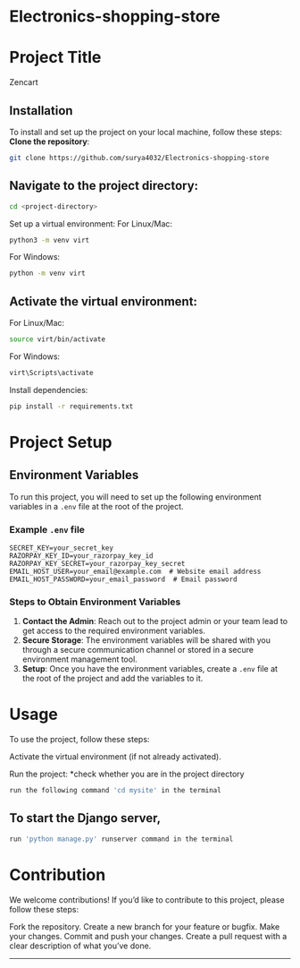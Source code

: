 ﻿# Electronics-shopping-store
  

# Project Title

Zencart

## Installation

To install and set up the project on your local machine, follow these steps:
**Clone the repository**:
   ```bash
   git clone https://github.com/surya4032/Electronics-shopping-store
   ```

## Navigate to the project directory:

```bash
cd <project-directory>
```

Set up a virtual environment:
For Linux/Mac:
```bash
python3 -m venv virt
```
For Windows:
```bash
python -m venv virt
```

## Activate the virtual environment:

For Linux/Mac:
```bash
source virt/bin/activate
```
For Windows:
```bash
virt\Scripts\activate
```

Install dependencies:
```bash
pip install -r requirements.txt
```

# Project Setup

## Environment Variables

To run this project, you will need to set up the following environment variables in a `.env` file at the root of the project.

### Example `.env` file

```
SECRET_KEY=your_secret_key
RAZORPAY_KEY_ID=your_razorpay_key_id
RAZORPAY_KEY_SECRET=your_razorpay_key_secret
EMAIL_HOST_USER=your_email@example.com  # Website email address
EMAIL_HOST_PASSWORD=your_email_password  # Email password
```

### Steps to Obtain Environment Variables

1. **Contact the Admin**: Reach out to the project admin or your team lead to get access to the required environment variables.
2. **Secure Storage**: The environment variables will be shared with you through a secure communication channel or stored in a secure environment management tool.
3. **Setup**: Once you have the environment variables, create a `.env` file at the root of the project and add the variables to it.

# Usage
To use the project, follow these steps:

Activate the virtual environment (if not already activated).

Run the project:
*check whether you are in the project directory
```bash
run the following command 'cd mysite' in the terminal
```
## To start the Django server,
```bash
run 'python manage.py' runserver command in the terminal
```

# Contribution
We welcome contributions! If you’d like to contribute to this project, please follow these steps:

Fork the repository.
Create a new branch for your feature or bugfix.
Make your changes.
Commit and push your changes.
Create a pull request with a clear description of what you’ve done.

---






